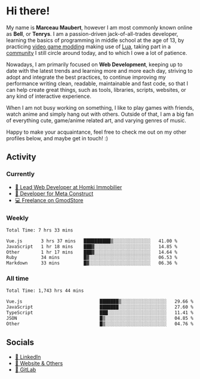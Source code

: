 # Hi there!

My name is **Marceau Maubert**, however I am most commonly known online as **Bell**, or **Tenrys**. I am a passion-driven jack-of-all-trades developer, learning the basics of programming in middle school at the age of 13, by practicing [video game modding](https://garrysmod.com) making use of [Lua](https://lua.org), taking part in a [community](https://metastruct.net) I still circle around today, and to which I owe a lot of patience.

Nowadays, I am primarily focused on **Web Development**, keeping up to date with the latest trends and learning more and more each day, striving to adopt  and integrate the best practices, to continue improving my performance writing clean, readable, maintainable and fast code, so that I can help create great things, such as tools, libraries, scripts, websites, or any kind of interactive experience.

When I am not busy working on something, I like to play games with friends, watch anime and simply hang out with others. Outside of that, I am a big fan of everything cute, game/anime related art, and varying genres of music.

Happy to make your acquaintance, feel free to check me out on my other profiles below, and maybe get in touch! :)

## Activity

### Currently

- [🏢 Lead Web Developer at Homki Immobilier](https://homki-immobilier.com)
- [🎈 Developer for Meta Construct](https://metastruct.net)
- [💻 Freelance on GmodStore](https://www.gmodstore.com/users/Tenrys)

### Weekly
<!--START_SECTION:wakaWeekly-->

```txt
Total Time: 7 hrs 33 mins

Vue.js       3 hrs 37 mins   ██████████▒░░░░░░░░░░░░░░   41.00 %
JavaScript   1 hr 18 mins    ███▓░░░░░░░░░░░░░░░░░░░░░   14.85 %
Other        1 hr 17 mins    ███▓░░░░░░░░░░░░░░░░░░░░░   14.64 %
Ruby         34 mins         █▓░░░░░░░░░░░░░░░░░░░░░░░   06.53 %
Markdown     33 mins         █▓░░░░░░░░░░░░░░░░░░░░░░░   06.36 %
```

<!--END_SECTION:wakaWeekly-->

### All time
<!--START_SECTION:wakaTotal-->

```txt
Total Time: 1,743 hrs 44 mins

Vue.js                             ███████▒░░░░░░░░░░░░░░░░░   29.66 %
JavaScript                         ███████░░░░░░░░░░░░░░░░░░   27.60 %
TypeScript                         ███░░░░░░░░░░░░░░░░░░░░░░   11.41 %
JSON                               █▒░░░░░░░░░░░░░░░░░░░░░░░   04.85 %
Other                              █▒░░░░░░░░░░░░░░░░░░░░░░░   04.76 %
```

<!--END_SECTION:wakaTotal-->

## Socials

- [👔 LinkedIn](https://www.linkedin.com/in/marceau-maubert)
- [🔗 Website & Others](https://bell.moe)
- [🦊 GitLab](https://gitlab.com/Tenrys)
